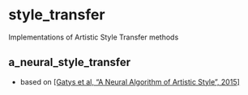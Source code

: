# style_transfer
Implementations of Artistic Style Transfer methods

## a_neural_style_transfer
- based on [[Gatys et al, “A Neural Algorithm of Artistic Style”, 2015]](https://arxiv.org/abs/1508.06576)
